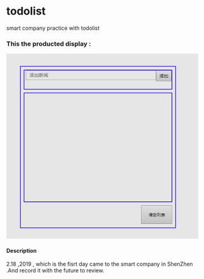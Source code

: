 # todolist
smart company practice with todolist



### This the  producted  display :

![image](https://github.com/lisong12/todolist/blob/master/todo.png)

#### Description

2.18 ,2019 , which is the  fisrt day  came to the smart company in ShenZhen .And record it with the future to review. 
